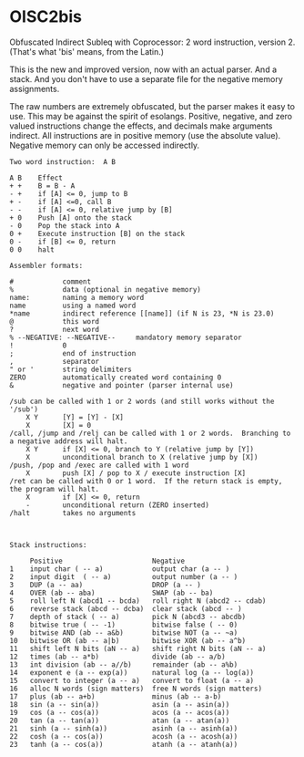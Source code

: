 # OISC2bis

Obfuscated Indirect Subleq with Coprocessor: 2 word instruction, version 2.  (That's what 'bis' means, from the Latin.)

This is the new and improved version, now with an actual parser.  And a stack.  And you don't have to use a separate file for the negative memory assignments.

The raw numbers are extremely obfuscated, but the parser makes it easy to use.  This may be against the spirit of esolangs.  Positive, negative, and zero valued instructions change the effects, and decimals make arguments indirect.  All instructions are in positive memory (use the absolute value).  Negative memory can only be accessed indirectly.

    Two word instruction:  A B

    A B    Effect
    + +    B = B - A
    - +    if [A] <= 0, jump to B
    + -    if [A] <=0, call B
    - -    if [A] <= 0, relative jump by [B]
    + 0    Push [A] onto the stack
    - 0    Pop the stack into A
    0 +    Execute instruction [B] on the stack
    0 -    if [B] <= 0, return
    0 0    halt

    Assembler formats:

    #            comment
    %            data (optional in negative memory)
    name:        naming a memory word
    name         using a named word
    *name        indirect reference [[name]] (if N is 23, *N is 23.0)
    @            this word
    ?            next word
    % --NEGATIVE: --NEGATIVE--     mandatory memory separator
    !            0
    ;            end of instruction
    ,            separator
    " or '       string delimiters
    ZERO         automatically created word containing 0
    &            negative and pointer (parser internal use)

    /sub can be called with 1 or 2 words (and still works without the '/sub')
        X Y      [Y] = [Y] - [X]
        X        [X] = 0
    /call, /jump and /relj can be called with 1 or 2 words.  Branching to a negative address will halt.
        X Y      if [X] <= 0, branch to Y (relative jump by [Y])
        X        unconditional branch to X (relative jump by [X])
    /push, /pop and /exec are called with 1 word
        X        push [X] / pop to X / execute instruction [X]
    /ret can be called with 0 or 1 word.  If the return stack is empty, the program will halt.
        X        if [X] <= 0, return
        -        unconditional return (ZERO inserted)
    /halt        takes no arguments



    Stack instructions:

         Positive                      Negative
    1    input char ( -- a)            output char (a -- )
    2    input digit  ( -- a)          output number (a -- )
    3    DUP (a -- aa)                 DROP (a -- )
    4    OVER (ab -- aba)              SWAP (ab -- ba)
    5    roll left N (abcd1 -- bcda)   roll right N (abcd2 -- cdab)
    6    reverse stack (abcd -- dcba)  clear stack (abcd -- )
    7    depth of stack ( -- a)        pick N (abcd3 -- abcdb) 
    8    bitwise true ( -- -1)         bitwise false ( -- 0)
    9    bitwise AND (ab -- a&b)       bitwise NOT (a -- ~a)
    10   bitwise OR (ab -- a|b)        bitwise XOR (ab -- a^b)
    11   shift left N bits (aN -- a)   shift right N bits (aN -- a)
    12   times (ab -- a*b)             divide (ab -- a/b)
    13   int division (ab -- a//b)     remainder (ab -- a%b)
    14   exponent e (a -- exp(a))      natural log (a -- log(a))
    15   convert to integer (a -- a)   convert to float (a -- a)
    16   alloc N words (sign matters)  free N words (sign matters)
    17   plus (ab -- a+b)              minus (ab -- a-b)
    18   sin (a -- sin(a))             asin (a -- asin(a))
    19   cos (a -- cos(a))             acos (a -- acos(a))
    20   tan (a -- tan(a))             atan (a -- atan(a))
    21   sinh (a -- sinh(a))           asinh (a -- asinh(a))
    22   cosh (a -- cos(a))            acosh (a -- acosh(a))
    23   tanh (a -- cos(a))            atanh (a -- atanh(a))

